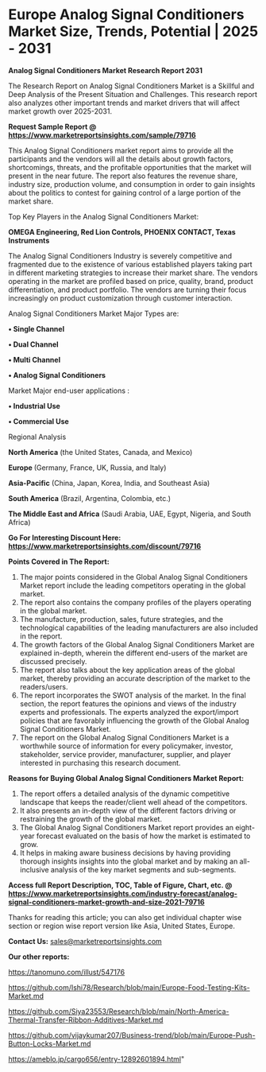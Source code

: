 # Europe Analog Signal Conditioners Market Size, Trends, Potential | 2025 - 2031

<strong>Analog Signal Conditioners Market Research Report 2031</strong>

The Research Report on Analog Signal Conditioners Market is a Skillful and Deep Analysis of the Present Situation and Challenges. This research report also analyzes other important trends and market drivers that will affect market growth over 2025-2031.

<strong>Request Sample Report @ <a href=https://www.marketreportsinsights.com/sample/79716>https://www.marketreportsinsights.com/sample/79716</a></strong>

This Analog Signal Conditioners market report aims to provide all the participants and the vendors will all the details about growth factors, shortcomings, threats, and the profitable opportunities that the market will present in the near future. The report also features the revenue share, industry size, production volume, and consumption in order to gain insights about the politics to contest for gaining control of a large portion of the market share.

Top Key Players in the Analog Signal Conditioners Market:

<strong>OMEGA Engineering, Red Lion Controls, PHOENIX CONTACT, Texas Instruments</strong>

The Analog Signal Conditioners Industry is severely competitive and fragmented due to the existence of various established players taking part in different marketing strategies to increase their market share. The vendors operating in the market are profiled based on price, quality, brand, product differentiation, and product portfolio. The vendors are turning their focus increasingly on product customization through customer interaction.

Analog Signal Conditioners Market Major Types are:

<strong>• Single Channel

• Dual Channel

• Multi Channel

• Analog Signal Conditioners</strong>

Market Major end-user applications :

<strong>• Industrial Use

• Commercial Use</strong>

Regional Analysis

</u><strong><b>North America</b></strong> (the United States, Canada, and Mexico)

<strong><b>Europe </b></strong>(Germany, France, UK, Russia, and Italy)

<strong><b>Asia-Pacific</b></strong> (China, Japan, Korea, India, and Southeast Asia)

<strong><b>South America</b></strong> (Brazil, Argentina, Colombia, etc.)

<strong><b>The Middle East and Africa</b></strong> (Saudi Arabia, UAE, Egypt, Nigeria, and South Africa)

<strong>Go For Interesting Discount Here: <a href=https://www.marketreportsinsights.com/discount/79716>https://www.marketreportsinsights.com/discount/79716</a></strong>

<strong>Points Covered in The Report:</strong>
<ol>
  <li>The major points considered in the Global Analog Signal Conditioners Market report include the leading competitors operating in the global market.</li>
  <li>The report also contains the company profiles of the players operating in the global market.</li>
  <li>The manufacture, production, sales, future strategies, and the technological capabilities of the leading manufacturers are also included in the report.</li>
  <li>The growth factors of the Global Analog Signal Conditioners Market are explained in-depth, wherein the different end-users of the market are discussed precisely.</li>
  <li>The report also talks about the key application areas of the global market, thereby providing an accurate description of the market to the readers/users.</li>
  <li>The report incorporates the SWOT analysis of the market. In the final section, the report features the opinions and views of the industry experts and professionals. The experts analyzed the export/import policies that are favorably influencing the growth of the Global Analog Signal Conditioners Market.</li>
  <li>The report on the Global Analog Signal Conditioners Market is a worthwhile source of information for every policymaker, investor, stakeholder, service provider, manufacturer, supplier, and player interested in purchasing this research document.</li>
</ol>
<strong>Reasons for Buying Global Analog Signal Conditioners Market Report:</strong>

<ol>
  <li>The report offers a detailed analysis of the dynamic competitive landscape that keeps the reader/client well ahead of the competitors.</li>
  <li>It also presents an in-depth view of the different factors driving or restraining the growth of the global market.</li>
  <li>The Global Analog Signal Conditioners Market report provides an eight-year forecast evaluated on the basis of how the market is estimated to grow.</li>
  <li>It helps in making aware business decisions by having providing thorough insights insights into the global market and by making an all-inclusive analysis of the key market segments and sub-segments.</li>
</ol>
<strong>Access full Report Description, TOC, Table of Figure, Chart, etc. @ <a href=https://www.marketreportsinsights.com/industry-forecast/analog-signal-conditioners-market-growth-and-size-2021-79716>https://www.marketreportsinsights.com/industry-forecast/analog-signal-conditioners-market-growth-and-size-2021-79716</a></strong>


Thanks for reading this article; you can also get individual chapter wise section or region wise report version like Asia, United States, Europe.

<strong>Contact Us:</strong>
sales@marketreportsinsights.com

<strong>Our other reports:</strong>

<a href=https://tanomuno.com/illust/547176>https://tanomuno.com/illust/547176</a>

<a href=https://github.com/Ishi78/Research/blob/main/Europe-Food-Testing-Kits-Market.md>https://github.com/Ishi78/Research/blob/main/Europe-Food-Testing-Kits-Market.md</a>

<a href=https://github.com/Siya23553/Research/blob/main/North-America-Thermal-Transfer-Ribbon-Additives-Market.md>https://github.com/Siya23553/Research/blob/main/North-America-Thermal-Transfer-Ribbon-Additives-Market.md</a>

<a href=https://github.com/vijaykumar207/Business-trend/blob/main/Europe-Push-Button-Locks-Market.md>https://github.com/vijaykumar207/Business-trend/blob/main/Europe-Push-Button-Locks-Market.md</a>

<a href=https://ameblo.jp/cargo656/entry-12892601894.html>https://ameblo.jp/cargo656/entry-12892601894.html</a>"
